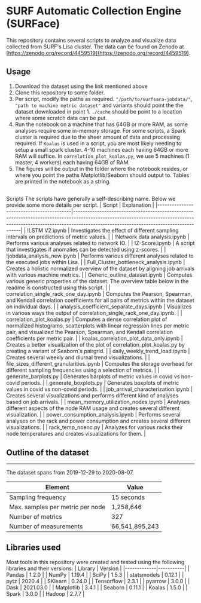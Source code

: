 # SURF Automatic Collection Engine (SURFace)

This repository contains several scripts to analyze and visualize data collected from SURF's Lisa cluster. The data can be found on Zenodo at [https://zenodo.org/record/4459519](https://zenodo.org/record/4459519).

## Usage
1. Download the dataset using the link mentioned above
2. Clone this repository to some folder.
3. Per script, modify the paths as required. `"/path/to/surfsara-jobdata/"`, `"path to machine metric dataset"` and variants should point the the dataset downloaded in point 1. `./cache` should be point to a location where some scratch data can be put.
4. Run the notebook on a machine that has 64GB or more RAM, as some analyses require some in-memory storage. For some scripts, a Spark cluster is required due to the sheer amount of data and processing required. If `Koalas` is used in a script, you are most likely needing to setup a small spark cluster. 4-10 machines each having 64GB or more RAM will suffice. In `correlation_plot_koalas.py`, we use 5 machines (1 master, 4 workers) each having 64GB of RAM.
5. The figures will be output in the folder where the notebook resides, or where you point the paths Matplotlib/Seaborn should output to. Tables are printed in the notebook as a string.
## 
Scripts
The scripts have generally a self-describing name. Below we provide some more details per script. 
| Script                                   | Explanation                                                                                                                                                                                                        |
|------------------------------------------|--------------------------------------------------------------------------------------------------------------------------------------------------------------------------------------------------------------------|
| !LSTM V2.ipynb                           | Investigates the effect of different sampling intervals on predictions of metric values.                                                                                                                           |
| !Network data analysis.ipynb             | Performs various analyses related to network IO.                                                                                                                                                                   |
| !Z-Score.ipynb                           | A script that investigates if anomalies can be detected using z-scores.                                                                                                                                            |
| !jobdata_analysis_new.ipynb              | Performs various different analyses related to the executed jobs within Lisa.                                                                                                                                      |
| Full_Cluster_bottleneck_analysis.ipynb   | Creates a holistic normalized overview of the dataset by aligning job arrivals with various machine metrics.                                                                                                       |
| Generic_outline_dataset.ipynb            | Computes various generic properties of the dataset. The overview table below in the readme is constructed using this script.                                                                                       |
| correlation_single_rack_one_day.ipynb    | Computes the Pearson, Spearman, and Kendall correlation coefficients for all pairs of metrics within the dataset on individual days.                                                                               |
| analysis_coefficient_separate_days.ipynb | Visualizes in various ways the output of correlation_single_rack_one_day.ipynb.                                                                                                                                    |
| correlation_plot_koalas.py               | Computes a dense correlation plot of normalized histograms, scatterplots with linear regression lines per metric pair, and visualized the Pearson, Spearman, and Kendall correlation coefficients per metric pair. |
| koalas_correlation_plot_data_only.ipynb  | Creates a better visualization of the plot of correlation_plot_koalas.py by creating a variant of Seaborn's pairgrid.                                                                                              |
| daily_weekly_trend_load.ipynb            | Creates several weekly and diurnal trend visualizations.                                                                                                                                                           |
| file_sizes_different_granularities.ipynb | Computes the storage overhead for different sampling frequencies using a selection of metrics.                                                                                                                     |
| generate_barplots.py                     | Generates barplots of metric values in covid vs non-covid periods.                                                                                                                                                 |
| generate_boxplots.py                     | Generates boxplots of metric values in covid vs non-covid periods.                                                                                                                                                 |
| job_arrival_characterization.ipynb       | Creates several visualizations and performs different kind of analyses based on job arrivals.                                                                                                                      |
| mean_memory_utilization_nodes.ipynb      | Analyses different aspects of the node RAM usage and creates several different visualization.                                                                                                                      |
| power_consumption_analysis.ipynb         | Performs several analyses on the rack and power consumption and creates several different visualizations.                                                                                                          |
| rack_temp_noenc.py                       | Analyzes for various racks their node temperatures and creates visualizations for them.                                                                                                                            |

## Outline of the dataset
---
The dataset spans from 2019-12-29 to 2020-08-07.

| Element                          | Value          |
|----------------------------------|----------------|
| Sampling frequency               | 15 seconds     |
| Max. samples per metric per node | 1,258,646      |
| Number of metrics                | 327            |
| Number of measurements           | 66,541,895,243 |


## Libraries used 
Most tools in this repository were created and tested using the following libraries and their versions:
| Library     | Version   |
|-------------|-----------|
| Pandas      | 1.2.0     |
| NumPy       | 1.19.4    |
| SciPy       | 1.5.3     |
| statsmodels | 0.12.1    |
| pytz        | 2020.4    |
| SKlearn     | 0.24.0    |
| Tensorflow  | 2.3.1     |
| pyarrow     | 3.0.0     |
| Dask        | 2021.03.0 |
| Matplotlib  | 3.4.1     |
| Seaborn     | 0.11.1    |
| Koalas      | 1.5.0     |
| Spark       | 3.0.0     |
| Hadoop      | 2.7.7     |